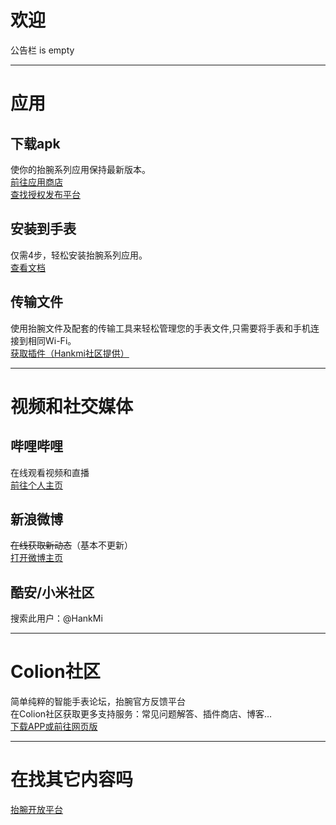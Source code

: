 # 欢迎
公告栏 is empty

***

# 应用

## 下载apk 
使你的抬腕系列应用保持最新版本。  
[前往应用商店](download/apps.md)  
[查找授权发布平台](support/to3rd.md)
## 安装到手表
仅需4步，轻松安装抬腕系列应用。  
[查看文档](download/install.md)
## 传输文件
使用抬腕文件及配套的传输工具来轻松管理您的手表文件,只需要将手表和手机连接到相同Wi-Fi。  
[获取插件（Hankmi社区提供）](https://support.qq.com/products/350783/faqs/110472)

***

# 视频和社交媒体

## 哔哩哔哩
在线观看视频和直播  
[前往个人主页](https://space.bilibili.com/400656980)
## 新浪微博
~~在线获取新动态~~（基本不更新）  
[打开微博主页](https://weibo.com/u/6495434022)
## 酷安/小米社区
搜索此用户：@HankMi

***

# Colion社区
简单纯粹的智能手表论坛，抬腕官方反馈平台  
在Colion社区获取更多支持服务：常见问题解答、插件商店、博客…  
[下载APP或前往网页版](download/community.md)

***

# 在找其它内容吗
[抬腕开放平台](dev.md)

